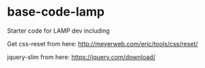 # base-code-lamp
Starter code for LAMP dev including 

Get css-reset from here:
http://meyerweb.com/eric/tools/css/reset/

jquery-slim from here:
https://jquery.com/download/
